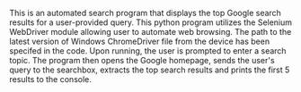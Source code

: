 This is an automated search program that displays the top Google search results for a user-provided query. This python program utilizes the Selenium WebDriver module allowing user to automate web browsing. The path to the latest version of Windows ChromeDriver file from the device has been specifed in the code. Upon running, the user is prompted to enter a search topic. The program then opens the Google homepage, sends the user's query to the searchbox, extracts the top search results and prints the first 5 results to the console.  
